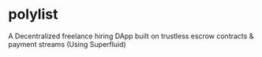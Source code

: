 # polylist
A Decentralized freelance hiring DApp built on trustless escrow contracts &amp; payment streams (Using Superfluid)
